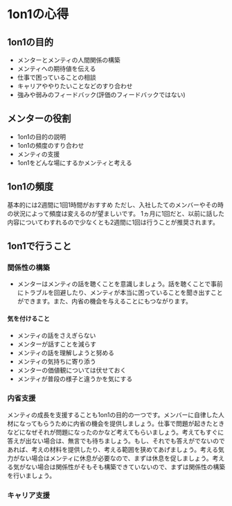 # 1on1の心得

## 1on1の目的
- メンターとメンティの人間関係の構築
- メンティへの期待値を伝える
- 仕事で困っていることの相談
- キャリアややりたいことなどのすり合わせ
- 強みや弱みのフィードバック(評価のフィードバックではない)

## メンターの役割
- 1on1の目的の説明
- 1on1の頻度のすり合わせ
- メンティの支援
- 1on1をどんな場にするかメンティと考える

## 1on1の頻度
基本的には2週間に1回1時間がおすすめ
ただし、入社したてのメンバーやその時の状況によって頻度は変えるのが望ましいです。
1ヵ月に1回だと、以前に話した内容についてわすれるので少なくとも2週間に1回は行うことが推奨されます。

## 1on1で行うこと
### 関係性の構築
- メンターはメンティの話を聴くことを意識しましょう。話を聴くことで事前にトラブルを回避したり、メンティが本当に困っていることを聞き出すことができます。また、内省の機会を与えることにもつながります。
#### 気を付けること 
- メンティの話をさえぎらない
- メンターが話すことを減らす
- メンティの話を理解しようと努める
- メンティの気持ちに寄り添う
- メンターの価値観については伏せておく
- メンティが普段の様子と違うかを気にする

### 内省支援
メンティの成長を支援することも1on1の目的の一つです。メンバーに自律した人材になってもらうために内省の機会を提供しましょう。仕事で問題が起きたときなどになぜそれが問題になったのかなど考えてもらいましょう。考えてもすぐに答えが出ない場合は、無言でも待ちましょう。もし、それでも答えがでないのであれば、考えの材料を提供したり、考える範囲を狭めてあげましょう。考える気力がない場合はメンティに休息が必要なので、まずは休息を促しましょう。考える気がない場合は関係性がそもそも構築できていないので、まずは関係性の構築を行いましょう。

### キャリア支援
